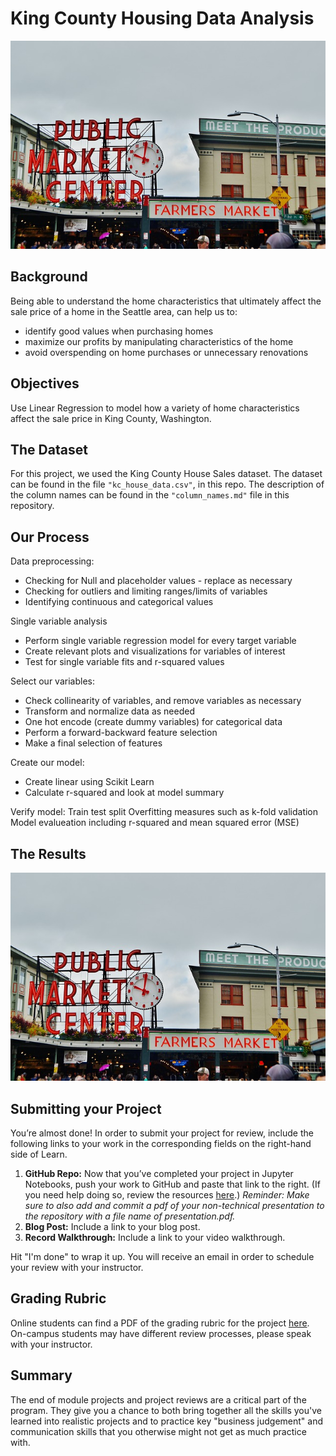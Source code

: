 
# King County Housing Data Analysis

![seattle_pikes_place](https://github.com/sciencelee/dsc-mod-2-project-v2-1-online-ds-sp-000/blob/master/seattle-4748986_640.jpg)


## Background

Being able to understand the home characteristics that ultimately affect the sale price of a home in the Seattle area, can help us to:
* identify good values when purchasing homes
* maximize our profits by manipulating characteristics of the home
* avoid overspending on home purchases or unnecessary renovations


## Objectives
Use Linear Regression to model how a variety of home characteristics affect the sale price in King County, Washington.


## The Dataset

For this project, we used the King County House Sales dataset. The dataset can be found in the file `"kc_house_data.csv"`, in this repo. The description of the column names can be found in the `"column_names.md"` file in this repository. 


## Our Process

Data preprocessing:
* Checking for Null and placeholder values - replace as necessary
* Checking for outliers and limiting ranges/limits of variables
* Identifying continuous and categorical values

Single variable analysis
* Perform single variable regression model for every target variable
* Create relevant plots and visualizations for variables of interest 
* Test for single variable fits and r-squared values

Select our variables:
* Check collinearity of variables, and remove variables as necessary
* Transform and normalize data as needed
* One hot encode (create dummy variables) for categorical data
* Perform a forward-backward feature selection
* Make a final selection of features

Create our model:
* Create linear using Scikit Learn
* Calculate r-squared and look at model summary

Verify model:
Train test split
Overfitting measures such as k-fold validation
Model evalueation including r-squared and mean squared error (MSE)


## The Results
![price_colormap](https://github.com/sciencelee/dsc-mod-2-project-v2-1-online-ds-sp-000/blob/master/seattle-4748986_640.jpg)


## Submitting your Project

 You’re almost done! In order to submit your project for review, include the following links to your work in the corresponding fields on the right-hand side of Learn.

 1. **GitHub Repo:** Now that you’ve completed your project in Jupyter Notebooks, push your work to GitHub and paste that link to the right. (If you need help doing so, review the resources [here](https://docs.google.com/spreadsheets/d/1CNGDhjcQZDRx2sWByd2v-mgUOjy13Cd_hQYVXPuzEDE/edit#gid=0).)
_Reminder: Make sure to also add and commit a pdf of your non-technical presentation to the repository with a file name of presentation.pdf._
2. **Blog Post:** Include a link to your blog post.
3. **Record Walkthrough:** Include a link to your video walkthrough.

 Hit "I'm done" to wrap it up. You will receive an email in order to schedule your review with your instructor.
 
 
## Grading Rubric
Online students can find a PDF of the grading rubric for the project [here](https://github.com/learn-co-curriculum/dsc-mod-2-project-v2-1/blob/master/mod2_project_rubric.pdf). On-campus students may have different review processes, please speak with your instructor.


## Summary

The end of module projects and project reviews are a critical part of the program. They give you a chance to both bring together all the skills you've learned into realistic projects and to practice key "business judgement" and communication skills that you otherwise might not get as much practice with.
